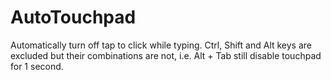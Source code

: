 # AutoTouchpad
Automatically turn off tap to click while typing. Ctrl, Shift and Alt keys are excluded but their combinations are not, i.e. Alt + Tab still disable touchpad for 1 second. 
